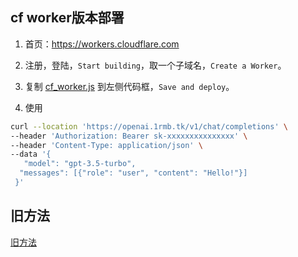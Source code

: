
## cf worker版本部署

1. 首页：https://workers.cloudflare.com

2. 注册，登陆，`Start building`，取一个子域名，`Create a Worker`。

3. 复制 [cf_worker.js](https://cdn.jsdelivr.net/gh/x-dr/chatgptProxyAPI@main/cf_worker.js)  到左侧代码框，`Save and deploy`。

4. 使用 
```bash
curl --location 'https://openai.1rmb.tk/v1/chat/completions' \
--header 'Authorization: Bearer sk-xxxxxxxxxxxxxxx' \
--header 'Content-Type: application/json' \
--data '{
   "model": "gpt-3.5-turbo",
  "messages": [{"role": "user", "content": "Hello!"}]
 }'

```




## 旧方法

[旧方法](./old.md)





